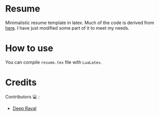 # Resume

Minimalistic resume template in latex. Much of the code is derived from [here](https://github.com/sb2nov/resume). I have just modified some part of it to meet my needs.

# How to use

You can compile ```resume.tex``` file with ```LuaLatex```.

# Credits

Contributors :computer: : 
   * [Deep Raval](https://github.com/imdeep2905)
